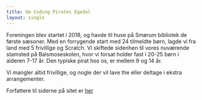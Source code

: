 ```yaml
---
title: Om Coding Pirates Egedal
layout: single
---
```


Foreningen blev startet i 2018, og havde til huse på Smørum bibliotek de første sæsoner.  Med en forrygende start med 24 tilmeldte børn, lagde vi fra land med 5 frivillige og Scratch.  Vi skiftede sidenhen til vores nuværende stamsted på Balsmoseskolen, hvor vi forsat holder fast i 20-25 børn i alderen 7-17 år.  Den typiske pirat hos os, er mellem 9 og 14 år.

Vi mangler altid frivillige, og nogle der vil lave the eller deltage i ekstra arrangementer.

Forfattere til siderne på sitet er [her](/instructors/)